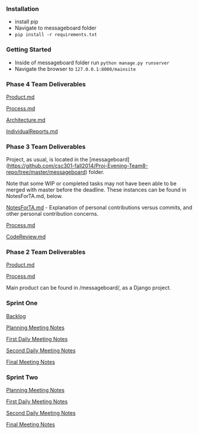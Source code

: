 ### Installation

* install pip
* Navigate to messageboard folder
* `pip install -r requirements.txt`

### Getting Started

* Inside of messageboard folder run `python manage.py runserver`
* Navigate the browser to `127.0.0.1:8000/mainsite`

### Phase 4 Team Deliverables
[Product.md](https://github.com/csc301-fall2014/Proj-Evening-Team8-repo/blob/master/Phase4/Product.md)

[Process.md](https://github.com/csc301-fall2014/Proj-Evening-Team8-repo/blob/master/Phase4/Process.md)

[Architecture.md](https://github.com/csc301-fall2014/Proj-Evening-Team8-repo/blob/master/Phase4/Architecture.md)

[IndividualReports.md](https://github.com/csc301-fall2014/Proj-Evening-Team8-repo/blob/master/Phase4/IndividualReports.md)

### Phase 3 Team Deliverables

Project, as usual, is located in the [messageboard] (https://github.com/csc301-fall2014/Proj-Evening-Team8-repo/tree/master/messageboard) folder.

Note that some WIP or completed tasks may not have been able to be merged with master before the deadline.  These instances can be found in NotesForTA.md, below.

[NotesForTA.md](https://github.com/csc301-fall2014/Proj-Evening-Team8-repo/blob/master/Phase3/NotesForTA.md) - Explanation of personal contributions versus commits, and other personal contribution concerns.

[Process.md](https://github.com/csc301-fall2014/Proj-Evening-Team8-repo/blob/master/Phase3/Process.md)

[CodeReview.md](https://github.com/csc301-fall2014/Proj-Evening-Team8-repo/blob/master/Phase3/CodeReview.md)


### Phase 2 Team Deliverables

[Product.md](https://github.com/csc301-fall2014/Proj-Evening-Team8-repo/blob/master/Phase2/Product.md)

[Process.md](https://github.com/csc301-fall2014/Proj-Evening-Team8-repo/blob/master/Phase2/Process.md)

Main product can be found in /messageboard/, as a Django project.

### Sprint One
[Backlog](https://github.com/csc301-fall2014/Proj-Evening-Team8-repo/issues/2)

[Planning Meeting Notes](https://github.com/csc301-fall2014/Proj-Evening-Team8-repo/issues/11)

[First Daily Meeting Notes](https://github.com/csc301-fall2014/Proj-Evening-Team8-repo/issues/5)

[Second Daily Meeting Notes](https://github.com/csc301-fall2014/Proj-Evening-Team8-repo/issues/23)

[Final Meeting Notes](https://github.com/csc301-fall2014/Proj-Evening-Team8-repo/issues/16)

### Sprint Two
[Planning Meeting Notes](https://github.com/csc301-fall2014/Proj-Evening-Team8-repo/issues/17)

[First Daily Meeting Notes](https://github.com/csc301-fall2014/Proj-Evening-Team8-repo/issues/25)

[Second Daily Meeting Notes](https://github.com/csc301-fall2014/Proj-Evening-Team8-repo/issues/29) 

[Final Meeting Notes](https://github.com/csc301-fall2014/Proj-Evening-Team8-repo/issues/33)
